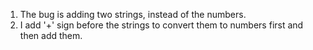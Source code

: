 1. The bug is adding two strings, instead of the numbers.
2. I add '+' sign before the strings to convert them to numbers first and then add them.